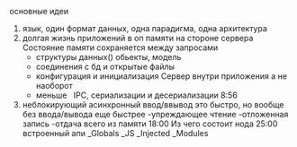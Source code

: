 основные идеи

1. язык, один формат данных, одна парадигма, одна архитектура
2. долгая жизнь приложений в оп памяти на стороне сервера
   Состояние памяти сохраняется между запросами
   - структуры данных() обьекты, модель
   - соединения с бд и открытые файлы
   - конфигурация и инициализация
     Сервер внутри приложения а не наоборот
   - меньше   IPC, сериализации и десериализации
     8:56
3. неблокирующий асинхронный ввод/ввывод это быстро, но вообще без ввода/вывода еще быстрее
   -упреждающее чтение
   -отложенная запись
   -отдача всего из памяти
   18:00 Из чего состоит нода
   25:00 встроенный апи
   \_Globals
   \_JS
   \_Injected
   \_Modules
